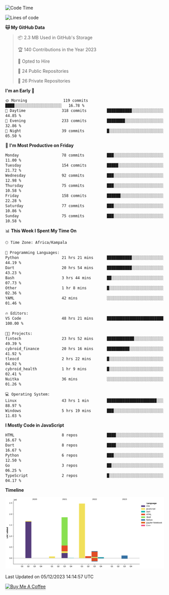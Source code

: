<!--START_SECTION:waka-->
![Code Time](http://img.shields.io/badge/Code%20Time-303%20hrs%2035%20mins-blue)

![Lines of code](https://img.shields.io/badge/From%20Hello%20World%20I%27ve%20Written-6.6%20million%20lines%20of%20code-blue)

**🐱 My GitHub Data** 

> 📦 2.3 MB Used in GitHub's Storage 
 > 
> 🏆 140 Contributions in the Year 2023
 > 
> 💼 Opted to Hire
 > 
> 📜 24 Public Repositories 
 > 
> 🔑 26 Private Repositories 
 > 
**I'm an Early 🐤** 

```text
🌞 Morning                119 commits         ████░░░░░░░░░░░░░░░░░░░░░   16.78 % 
🌆 Daytime                318 commits         ███████████░░░░░░░░░░░░░░   44.85 % 
🌃 Evening                233 commits         ████████░░░░░░░░░░░░░░░░░   32.86 % 
🌙 Night                  39 commits          █░░░░░░░░░░░░░░░░░░░░░░░░   05.50 % 
```
📅 **I'm Most Productive on Friday** 

```text
Monday                   78 commits          ███░░░░░░░░░░░░░░░░░░░░░░   11.00 % 
Tuesday                  154 commits         █████░░░░░░░░░░░░░░░░░░░░   21.72 % 
Wednesday                92 commits          ███░░░░░░░░░░░░░░░░░░░░░░   12.98 % 
Thursday                 75 commits          ███░░░░░░░░░░░░░░░░░░░░░░   10.58 % 
Friday                   158 commits         ██████░░░░░░░░░░░░░░░░░░░   22.28 % 
Saturday                 77 commits          ███░░░░░░░░░░░░░░░░░░░░░░   10.86 % 
Sunday                   75 commits          ███░░░░░░░░░░░░░░░░░░░░░░   10.58 % 
```


📊 **This Week I Spent My Time On** 

```text
🕑︎ Time Zone: Africa/Kampala

💬 Programming Languages: 
Python                   21 hrs 21 mins      ███████████░░░░░░░░░░░░░░   44.19 % 
Dart                     20 hrs 54 mins      ███████████░░░░░░░░░░░░░░   43.23 % 
Bash                     3 hrs 44 mins       ██░░░░░░░░░░░░░░░░░░░░░░░   07.73 % 
Other                    1 hr 8 mins         █░░░░░░░░░░░░░░░░░░░░░░░░   02.36 % 
YAML                     42 mins             ░░░░░░░░░░░░░░░░░░░░░░░░░   01.46 % 

🔥 Editors: 
VS Code                  48 hrs 21 mins      █████████████████████████   100.00 % 

🐱‍💻 Projects: 
fintech                  23 hrs 52 mins      ████████████░░░░░░░░░░░░░   49.39 % 
cybroid_finance          20 hrs 16 mins      ██████████░░░░░░░░░░░░░░░   41.92 % 
tleocd                   2 hrs 22 mins       █░░░░░░░░░░░░░░░░░░░░░░░░   04.92 % 
cybroid_health           1 hr 9 mins         █░░░░░░░░░░░░░░░░░░░░░░░░   02.41 % 
Nuitka                   36 mins             ░░░░░░░░░░░░░░░░░░░░░░░░░   01.26 % 

💻 Operating System: 
Linux                    43 hrs 1 min        ██████████████████████░░░   88.97 % 
Windows                  5 hrs 19 mins       ███░░░░░░░░░░░░░░░░░░░░░░   11.03 % 
```

**I Mostly Code in JavaScript** 

```text
HTML                     8 repos             ████░░░░░░░░░░░░░░░░░░░░░   16.67 % 
Dart                     8 repos             ████░░░░░░░░░░░░░░░░░░░░░   16.67 % 
Python                   6 repos             ███░░░░░░░░░░░░░░░░░░░░░░   12.50 % 
Go                       3 repos             ██░░░░░░░░░░░░░░░░░░░░░░░   06.25 % 
TypeScript               2 repos             █░░░░░░░░░░░░░░░░░░░░░░░░   04.17 % 
```



**Timeline**

![Lines of Code chart](https://raw.githubusercontent.com/drexhacker/drexhacker/main/assets/bar_graph.png)


 Last Updated on 05/12/2023 14:14:57 UTC
<!--END_SECTION:waka-->

<a href="https://www.buymeacoffee.com/drexsoftorg" target="_blank"><img src="https://www.buymeacoffee.com/assets/img/custom_images/orange_img.png" alt="Buy Me A Coffee" style="height: 41px !important;width: 174px !important;box-shadow: 0px 3px 2px 0px rgba(190, 190, 190, 0.5) !important;-webkit-box-shadow: 0px 3px 2px 0px rgba(190, 190, 190, 0.5) !important;" ></a>


<!---
drexhacker/drexhacker is a ✨ special ✨ repository because its `README.md` (this file) appears on your GitHub profile.
You can click the Preview link to take a look at your changes.
--->
